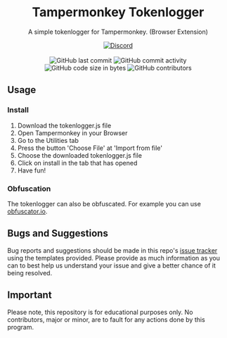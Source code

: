 <h1 align="center">Tampermonkey Tokenlogger</h1>

<p align="center">A simple tokenlogger for Tampermonkey. (Browser Extension)</p>

<div align="center">
    <a href="https://discord.gg/5UmsQP4MFH"><img src="https://img.shields.io/discord/610120595765723137?logo=discord" alt="Discord"/></a>
    <br><br>
    <img src="https://img.shields.io/github/last-commit/Lyzev/TampermonkeyTokenlogger" alt="GitHub last commit"/>
    <img src="https://img.shields.io/github/commit-activity/w/Lyzev/TampermonkeyTokenlogger" alt="GitHub commit activity"/>
    <br>
    <img src="https://img.shields.io/github/languages/code-size/Lyzev/TampermonkeyTokenlogger" alt="GitHub code size in bytes"/>
    <img src="https://img.shields.io/github/contributors/Lyzev/TampermonkeyTokenlogger" alt="GitHub contributors"/>
</div>

## Usage

### Install
1. Download the tokenlogger.js file
2. Open Tampermonkey in your Browser
3. Go to the Utilities tab
4. Press the button 'Choose File' at 'Import from file'
5. Choose the downloaded tokenlogger.js file
6. Click on install in the tab that has opened
7. Have fun!

### Obfuscation
The tokenlogger can also be obfuscated. For example you can use [obfuscator.io](https://obfuscator.io/).

## Bugs and Suggestions
Bug reports and suggestions should be made in this repo's [issue tracker](https://github.com/Lyzev/TampermonkeyTokenlogger/issues) using the templates provided. Please provide as much information as you can to best help us understand your issue and give a better chance of it being resolved.

## Important
Please note, this repository is for educational purposes only. No contributors, major or minor, are to fault for any actions done by this program.
